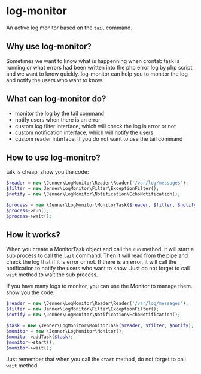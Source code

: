 log-monitor
===============
An active log monitor based on the `tail` command.

Why use log-monitor?
-----------------
Sometimes we want to know what is happenning when crontab task is running or 
what errors had been written into the php error log by php script, and we want
to know quickly.
log-monitor can help you to monitor the log and notify the users who want to know.

What can log-monitor do?
--------------------
+ monitor the log by the tail command
+ notify users when there is an error
+ custom log filter interface, which will check the log is error or not
+ custom notification interface, which will notify the users
+ custom reader interface, if you do not want to use the tail command

How to use log-monitro?
-----------------------
talk is cheap, show you the code:
```php
$reader = new \Jenner\LogMonitor\Reader\Reader('/var/log/messages');
$filter = new Jenner\LogMonitor\Filter\ExceptionFilter();
$notify = new \Jenner\LogMonitor\Notification\EchoNotification();

$process = new \Jenner\LogMonitor\MonitorTask($reader, $filter, $notify);
$process->run();
$process->wait();
```

How it works?
----------------------
When you create a MonitorTask object and call the `run` method, 
it will start a sub process to call the `tail` command. Then it will 
read from the pipe and check the log that if it is error or not. If there is an
error, it will call the notification to notify the users who want to know.
Just do not forget to call `wait` method to wait the sub process.

If you have many logs to monitor, you can use the Monitor to manage them.
show you the code:
```php
$reader = new \Jenner\LogMonitor\Reader\Reader('/var/log/messages');
$filter = new Jenner\LogMonitor\Filter\ExceptionFilter();
$notify = new \Jenner\LogMonitor\Notification\EchoNotification();

$task = new \Jenner\LogMonitor\MonitorTask($reader, $filter, $notify);
$monitor = new \Jenner\LogMonitor\Monitor();
$monitor->addTask($task);
$monitor->start();
$monitor->wait();
```

Just remember that when you call the `start` method, do not forget to call `wait` method.